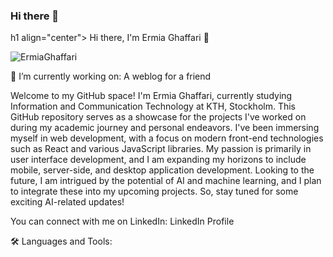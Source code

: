 ### Hi there 👋
h1 align="center"> Hi there, I'm Ermia Ghaffari 👋 </h1>
<p align="left"> <img src="https://komarev.com/ghpvc/?username=ermia1230&label=Profile%20views&color=6d0075&style=plastic" alt="ErmiaGhaffari" /> </p>
<div id="badges">
<div align="center">
</div>
🔭 I’m currently working on:
A weblog for a friend

<p>
Welcome to my GitHub space! I'm Ermia Ghaffari, currently studying Information and Communication Technology at KTH, Stockholm. This GitHub repository serves as a showcase for the projects I've worked on during my academic journey and personal endeavors. I've been immersing myself in web development, with a focus on modern front-end technologies such as React and various JavaScript libraries. My passion is primarily in user interface development, and I am expanding my horizons to include mobile, server-side, and desktop application development.
Looking to the future, I am intrigued by the potential of AI and machine learning, and I plan to integrate these into my upcoming projects. So, stay tuned for some exciting AI-related updates!

You can connect with me on LinkedIn: LinkedIn Profile

</p>
🛠️ Languages and Tools:

